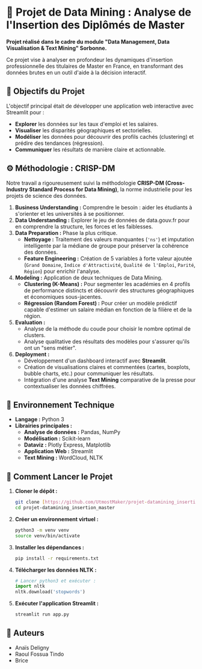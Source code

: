 # 🚀 Projet de Data Mining : Analyse de l'Insertion des Diplômés de Master

**Projet réalisé dans le cadre du module "Data Management, Data Visualisation & Text Mining" Sorbonne.**

Ce projet vise à analyser en profondeur les dynamiques d'insertion professionnelle des titulaires de Master en France, en transformant des données brutes en un outil d'aide à la décision interactif.


## 🎯 Objectifs du Projet

L'objectif principal était de développer une application web interactive avec Streamlit pour :
- **Explorer** les données sur les taux d'emploi et les salaires.
- **Visualiser** les disparités géographiques et sectorielles.
- **Modéliser** les données pour découvrir des profils cachés (clustering) et prédire des tendances (régression).
- **Communiquer** les résultats de manière claire et actionnable.

## ⚙️ Méthodologie : CRISP-DM

Notre travail a rigoureusement suivi la méthodologie **CRISP-DM (Cross-Industry Standard Process for Data Mining)**, la norme industrielle pour les projets de science des données.

1.  **Business Understanding :** Comprendre le besoin : aider les étudiants à s'orienter et les universités à se positionner.
2.  **Data Understanding :** Explorer le jeu de données de data.gouv.fr pour en comprendre la structure, les forces et les faiblesses.
3.  **Data Preparation :** Phase la plus critique.
    - **Nettoyage :** Traitement des valeurs manquantes (`'ns'`) et imputation intelligente par la médiane de groupe pour préserver la cohérence des données.
    - **Feature Engineering :** Création de 5 variables à forte valeur ajoutée (`Grand Domaine`, `Indice d'Attractivité`, `Qualité de l'Emploi`, `Parité`, `Région`) pour enrichir l'analyse.
4.  **Modeling :** Application de deux techniques de Data Mining.
    - **Clustering (K-Means) :** Pour segmenter les académies en 4 profils de performance distincts et découvrir des structures géographiques et économiques sous-jacentes.
    - **Régression (Random Forest) :** Pour créer un modèle prédictif capable d'estimer un salaire médian en fonction de la filière et de la région.
5.  **Evaluation :**
    - Analyse de la méthode du coude pour choisir le nombre optimal de clusters.
    - Analyse qualitative des résultats des modèles pour s'assurer qu'ils ont un "sens métier".
6.  **Deployment :**
    - Développement d'un dashboard interactif avec **Streamlit**.
    - Création de visualisations claires et commentées (cartes, boxplots, bubble charts, etc.) pour communiquer les résultats.
    - Intégration d'une analyse **Text Mining** comparative de la presse pour contextualiser les données chiffrées.

## 🔧 Environnement Technique

- **Langage :** Python 3
- **Librairies principales :**
  - **Analyse de données :** Pandas, NumPy
  - **Modélisation :** Scikit-learn
  - **Dataviz :** Plotly Express, Matplotlib
  - **Application Web :** Streamlit
  - **Text Mining :** WordCloud, NLTK

## 🚀 Comment Lancer le Projet

1.  **Cloner le dépôt :**
    ```bash
    git clone [https://github.com/UtmostMaker/projet-datamining_insertion_master]
    cd projet-datamining_insertion_master
    ```
2.  **Créer un environnement virtuel :**
    ```bash
    python3 -m venv venv
    source venv/bin/activate
    ```
3.  **Installer les dépendances :**
    ```bash
    pip install -r requirements.txt
    ```
4.  **Télécharger les données NLTK :**
    ```python
    # Lancer python3 et exécuter :
    import nltk
    nltk.download('stopwords')
    ```
5.  **Exécuter l'application Streamlit :**
    ```bash
    streamlit run app.py
    ```

## 👥 Auteurs

- Anaïs Deligny
- Raoul Fossua Tindo
- Brice

